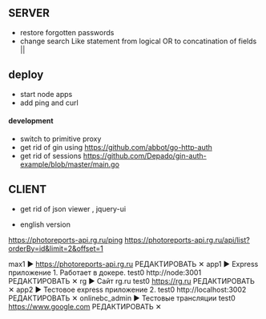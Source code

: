 ## SERVER

- restore forgotten passwords
- change search Like statement from logical OR to concatination of fields ||

## deploy
- start node apps
- add ping and curl




#### development
- switch to primitive proxy
- get rid of gin using <https://github.com/abbot/go-http-auth>
- get rid of sessions
    https://github.com/Depado/gin-auth-example/blob/master/main.go

## CLIENT
- get rid of json viewer , jquery-ui

- english version


https://photoreports-api.rg.ru/ping
https://photoreports-api.rg.ru/api/list?orderBy=id&limit=2&offset=1


max1 ▶		https://photoreports-api.rg.ru	РЕДАКТИРОВАТЬ  ✕
app1 ▶	Express приложение 1. Работает в докере. test0	http://node:3001	РЕДАКТИРОВАТЬ  ✕
rg ▶	Сайт rg.ru test0	https://rg.ru	РЕДАКТИРОВАТЬ  ✕
app2 ▶	Тестовое express приложение 2. test0	http://localhost:3002	РЕДАКТИРОВАТЬ  ✕
onlinebc_admin ▶	Тестовые трансляции test0	https://www.google.com	РЕДАКТИРОВАТЬ  ✕
